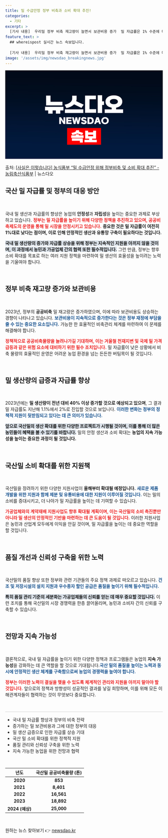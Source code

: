 ```yaml
---
title: 밀 수급안정 정부 비축과 소비 확대 추진!
categories:
  - 기타
excerpt: >
  [기사 내용]  우리밀 정부 비축 재고량이 늘면서 보관비용 증가  밀 자급률은 1% 수준에 머물러 있는 상황…
feature_text: >
  ## whereispost 실시간 뉴스 속보입니다.

  [기사 내용]  우리밀 정부 비축 재고량이 늘면서 보관비용 증가  밀 자급률은 1% 수준에 머물러 있는 상황…
image: '/assets/img/newsdao_breakingnews.jpg'
---
```


![뉴스다오 속보](/assets/img/newsdao_breakingnews.jpg)

<p>출처: <a href="https://newsdao.kr/2218" rel="dofollow">[사실은 이렇습니다] 농식품부 “밀 수급안정 위해 정부비축 및 소비 확대 추진” - 농림축산식품부</a> | 뉴스다오</p>

<h2 data-ke-size="size26">국산 밀 자급률 및 정부의 대응 방안</h2>

<p data-ke-size="size16">&nbsp;</p>

국내 밀 생산과 자급률의 향상은 농업의 **안정성**과 **자립성**을 높이는 중요한 과제로 부상하고 있습니다. <b><span style="color: #ee2323;">정부는 밀 자급률을 높이기 위해 다양한 정책을 추진하고 있으며, 공공비축제도의 운영을 통해 밀 시장을 안정시키고 있습니다.</span></b> **중요한 것은 밀 자급률이 여전히 1%대로 낮다는 점이며, 이로 인해 안정적인 생산과 유통망 구축이 필요하다는 것입니다.** 

<b><span style="background-color: #21538527;">국내 밀 생산량의 증가와 자급률 상승을 위해 정부는 지속적인 지원을 아끼지 않을 것이며, 이 과정에서 농민과 가공업체 간의 협력 또한 필수적입니다.</span></b> 그런 만큼, 정부는 향후 소비 확대를 목표로 하는 여러 지원 정책을 마련하여 밀 생산의 효율성을 높이려는 노력을 기울여야 합니다.

<p data-ke-size="size16">&nbsp;</p>

<h2 data-ke-size="size26">정부 비축 재고량 증가와 보관비용</h2>

<p data-ke-size="size16">&nbsp;</p>

2023년, 정부의 **공공비축** 밀 재고량은 증가하였으며, 이에 따라 보관비용도 상승하는 경향이 나타나고 있습니다. <b><span style="color: #1a5490;">보관비용이 지속적으로 증가한다는 것은 정부 재정에 부담을 줄 수 있는 중요한 요소입니다.</span></b> 가능한 한 효율적인 비축관리 체계를 마련하여 이 문제를 해결해야 합니다. 

<b><span style="color: #ee2323;">정책적으로 공공비축물량을 늘려나가길 기대하며, 이는 겨울철 천재지변 및 국제 밀 가격 급등과 같은 위험 요소에 대비하기 위한 필수 조치입니다.</span></b> 밀 자급률이 낮은 상황에서 비축 물량의 효율적인 운영은 어려운 농업 환경을 넘는 든든한 버팀목이 될 것입니다.

<p data-ke-size="size16">&nbsp;</p>

<h2 data-ke-size="size26">밀 생산량의 급증과 자급률 향상</h2>

<p data-ke-size="size16">&nbsp;</p>

2023년에는 **밀 생산량이 전년 대비 40% 이상 증가할 것으로 예상되고 있으며**, 그 결과 밀 자급률도 지난해 1.1%에서 2%로 진입할 것으로 보입니다. <b><span style="color: #1a5490;">이러한 변화는 정부의 정책적 지원이 뒷받침되고 있다는 데 큰 의미가 있습니다.</span></b> 

<b><span style="background-color: #21538527;">앞으로 국산밀의 생산 확대를 위한 다양한 프로젝트가 시행될 것이며, 이를 통해 더 많은 농민들이 혜택을 볼 수 있기를 바랍니다.</span></b> 밀의 안정 생산과 소비 확대는 **농업의 지속 가능성을 높이는 중요한 과정이 될 것입니다.**

<p data-ke-size="size16">&nbsp;</p>

<h2 data-ke-size="size26">국산밀 소비 확대를 위한 지원책</h2>

<p data-ke-size="size16">&nbsp;</p>

국산밀을 장려하기 위한 다양한 지원사업이 **올해부터 확대될 예정입니다.** <b><span style="color: #1a5490;">새로운 제품 개발을 위한 지원과 함께 제분 및 유통비용에 대한 지원이 이루어질 것입니다.</span></b> 이는 밀의 소비를 증대시키고, 더 나아가 밀 자급률을 높이는 데 기여할 수 있습니다. 

<b><span style="color: #ee2323;">가공업체와의 계약재배 지원사업도 향후 확대될 계획이며, 이는 국산밀의 소비 촉진뿐만 아니라 밀 생산의 안정적인 기반을 마련하는 데 큰 도움이 될 것입니다.</span></b> 이러한 지원사업은 농민과 산업계 모두에게 이익을 안길 것이며, 밀 자급률을 높이는 데 중요한 역할을 할 것입니다.

<p data-ke-size="size16">&nbsp;</p>

<h2 data-ke-size="size26">품질 개선과 신뢰성 구축을 위한 노력</h2>

<p data-ke-size="size16">&nbsp;</p>

국산밀의 품질 향상 또한 정부와 관련 기관들의 주요 정책 과제로 떠오르고 있습니다. <b><span style="color: #1a5490;">건조 및 저장시설의 설치 지원과 우수종자 할인 공급은 품질을 높이기 위해 필수적입니다.</span></b> 

<b><span style="background-color: #21538527;">특히 품질 관리 기준의 세분화는 가공업체들의 신뢰를 얻는 데 매우 중요할 것입니다.</span></b> 이런 조치를 통해 국산밀의 시장 경쟁력을 한층 끌어올리며, 농민과 소비자 간의 신뢰를 구축할 수 있습니다. 

<p data-ke-size="size16">&nbsp;</p>

<h2 data-ke-size="size26">전망과 지속 가능성</h2>

<p data-ke-size="size16">&nbsp;</p>

결론적으로, 국내 밀 자급률을 높이기 위한 다양한 정책과 프로그램들은 농업의 **지속 가능성**을 강화하는 데 큰 역할을 할 것으로 기대됩니다.<b><span style="color: #1a5490;">국산 밀의 품질을 높이는 노력과 동시에 안정적인 생산 체계를 구축함으로써 농업의 경쟁력을 높여야 합니다.</span></b> 

<b><span style="color: #ee2323;">정부는 이러한 노력이 결실을 맺을 수 있도록 체계적인 관리와 지원을 아끼지 말아야 할 것입니다.</span></b> 앞으로의 정책과 방향성이 성공적인 결과를 낳길 희망하며, 이를 위해 모든 이해관계자들이 협력하는 것이 무엇보다 중요합니다. 

<p data-ke-size="size16">&nbsp;</p>

<hr style="height:1px; border:none; color:#cccccc; background-color:#cccccc;">

<ul>
    <li>국내 밀 자급률 향상과 정부의 비축 전략</li>
    <li>증가하는 밀 보관비용과 그에 대한 정부의 대응</li>
    <li>밀 생산 급증으로 인한 자급률 상승 기대</li>
    <li>국산 밀 소비 확대를 위한 정책적 지원</li>
    <li>품질 관리와 신뢰성 구축을 위한 노력</li>
    <li>지속 가능한 농업을 위한 전망과 협력</li>
</ul>

<p data-ke-size="size16">&nbsp;</p>

<table>
    <thead>
        <tr>
            <th style="text-align: center; height: 17px;"><b>년도</b></th>
            <th style="text-align: center; height: 17px;"><b>국산밀 공공비축물량 (톤)</b></th>
        </tr>
    </thead>
    <tbody>
        <tr>
            <td style="text-align: center; height: 17px;"><b>2020</b></td>
            <td style="text-align: center; height: 17px;"><b>853</b></td>
        </tr>
        <tr>
            <td style="text-align: center; height: 17px;"><b>2021</b></td>
            <td style="text-align: center; height: 17px;"><b>8,401</b></td>
        </tr>
        <tr>
            <td style="text-align: center; height: 17px;"><b>2022</b></td>
            <td style="text-align: center; height: 17px;"><b>16,561</b></td>
        </tr>
        <tr>
            <td style="text-align: center; height: 17px;"><b>2023</b></td>
            <td style="text-align: center; height: 17px;"><b>18,892</b></td>
        </tr>
        <tr>
            <td style="text-align: center; height: 17px;"><b>2024 (예상)</b></td>
            <td style="text-align: center; height: 17px;"><b>25,000</b></td>
        </tr>
    </tbody>
</table>

<p data-ke-size="size16">&nbsp;</p> 

원하는 뉴스 찾아보기 👉 <a href="https://newsdao.kr" rel="dofollow">newsdao.kr</a>


